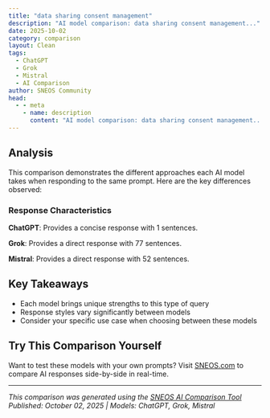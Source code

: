 ```yaml
---
title: "data sharing consent management"
description: "AI model comparison: data sharing consent management..."
date: 2025-10-02
category: comparison
layout: Clean
tags:
  - ChatGPT
  - Grok
  - Mistral
  - AI Comparison
author: SNEOS Community
head:
  - - meta
    - name: description
      content: "AI model comparison: data sharing consent management..."
---
```


<ChatComparison
  title="data sharing consent management"
  prompt="data sharing consent management"
  :responses='{
    "ChatGPT": "Error calling OpenAI API.",
    "Grok": "Data sharing consent management refers to the processes and tools used to obtain, manage, and track individuals\u0027 permissions regarding how their personal data is collected, used, and shared by an organization. It is a critical component of data privacy and compliance with regulations such as the General Data Protection Regulation (GDPR) in the European Union, the California Consumer Privacy Act (CCPA) in the U.S., and other global privacy laws.\n\nHere\u2019s a detailed breakdown of data sharing consent management:\n\n### 1. **What is Data Sharing Consent?**\n   - **Definition**: Consent is an explicit, informed, and freely given agreement by an individual (data subject) to allow an organization to process their personal data for specific purposes, including sharing it with third parties.\n   - **Key Principles** (based on GDPR and similar laws):\n     - **Informed**: The individual must understand what data is being collected, why, and with whom it will be shared.\n     - **Specific**: Consent must be given for distinct purposes (e.g., marketing, analytics, third-party sharing).\n     - **Freely Given**: Consent must not be coerced or bundled with other agreements (e.g., access to a service unless data sharing is necessary).\n     - **Revocable**: Individuals can withdraw consent at any time, and it must be as easy to withdraw as it was to give.\n\n### 2. **Importance of Consent Management**\n   - **Regulatory Compliance**: Laws like GDPR and CCPA mandate that organizations obtain explicit consent before processing or sharing personal data, with heavy penalties for non-compliance.\n   - **User Trust**: Transparent consent practices build trust with users, showing that an organization respects their privacy.\n   - **Risk Mitigation**: Proper consent management reduces the risk of data breaches, misuse of data, and legal challenges.\n   - **Personalization vs. Privacy**: It balances the need for data to provide personalized services with the need to protect user privacy.\n\n### 3. **Key Components of Consent Management Systems**\n   A Consent Management Platform (CMP) or system helps organizations automate and manage the consent process. Key components include:\n   - **Consent Collection**:\n     - User-friendly interfaces (e.g., pop-up banners, preference centers) to request consent.\n     - Clear language explaining data usage and sharing (no legalese).\n   - **Consent Storage**:\n     - Securely recording consent preferences with timestamps and details of what was agreed to.\n     - Maintaining an audit trail for compliance purposes.\n   - **Consent Preferences Management**:\n     - Allowing users to update or withdraw consent through accessible tools.\n     - Granular controls (e.g., opting in for marketing but opting out of data sharing with third parties).\n   - **Integration with Data Systems**:\n     - Ensuring consent preferences are respected across all data processing activities (e.g., CRM, analytics tools, third-party vendors).\n   - **Third-Party Data Sharing**:\n     - Managing consent for data shared with external partners or vendors.\n     - Providing transparency on who the data is shared with and for what purpose.\n\n### 4. **Challenges in Data Sharing Consent Management**\n   - **Complexity of Regulations**: Different regions have varying laws (e.g., GDPR, CCPA, Brazil\u2019s LGPD), making compliance difficult for global organizations.\n   - **User Experience**: Overloading users with consent prompts can lead to \u0022consent fatigue,\u0022 where users click \u0022accept\u0022 without reading.\n   - **Data Fragmentation**: Managing consent across multiple platforms, apps, and databases can be technically challenging.\n   - **Third-Party Vendors**: Ensuring all partners adhere to consent preferences when data is shared.\n   - **Evolving Laws**: Keeping up with changing regulations and updating consent processes accordingly.\n\n### 5. **Best Practices for Effective Consent Management**\n   - **Transparency**: Use clear, concise language in consent notices. Avoid pre-checked boxes or hidden terms.\n   - **Granularity**: Offer users control over specific data uses (e.g., separate consents for marketing, analytics, and sharing).\n   - **Ease of Access**: Provide a centralized preference center where users can easily manage their consent settings.\n   - **Automation**: Use a CMP to streamline consent collection, tracking, and compliance.\n   - **Regular Audits**: Periodically review consent records and data-sharing practices to ensure compliance.\n   - **Employee Training**: Educate staff on data privacy laws and the importance of consent management.\n   - **Vendor Management**: Vet third parties and include data protection clauses in contracts to ensure they respect user consent.\n\n### 6. **Tools and Technologies**\n   Several Consent Management Platforms (CMPs) are available to help organizations manage data sharing consent effectively. Examples include:\n   - **OneTrust**: Offers comprehensive consent and preference management solutions with GDPR/CCPA compliance features.\n   - **Cookiebot**: Focuses on cookie consent and integrates with websites for automated scanning and consent pop-ups.\n   - **TrustArc**: Provides tools for consent management, privacy compliance, and data governance.\n   - **Quantcast Choice**: A free CMP for managing cookie consent and data sharing preferences.\n\n### 7. **Legal and Ethical Considerations**\n   - **Opt-In vs. Opt-Out**: Many privacy laws (like GDPR) require an explicit opt-in model rather than assuming consent (opt-out).\n   - **Children\u2019s Data**: Special rules apply to collecting data from children (e.g., COPPA in the U.S.), often requiring parental consent.\n   - **Purpose Limitation**: Data can only be shared or used for the purposes explicitly consented to.\n   - **Data Minimization**: Share only the data necessary for the agreed-upon purpose.\n\n### Conclusion\nData sharing consent management is a cornerstone of modern data privacy practices. It ensures that organizations respect user rights while balancing operational needs for data. By implementing robust consent management systems, adhering to legal requirements, and prioritizing transparency, organizations can build trust with users and avoid costly penalties for non-compliance. If you\u2019re looking to implement or improve consent management in your organization, consider starting with a gap analysis of current practices against relevant privacy laws and investing in a suitable CMP.",
    "Mistral": "Data sharing consent management is a critical aspect of data governance, particularly in the context of privacy and data protection regulations such as the General Data Protection Regulation (GDPR) in Europe, the California Consumer Privacy Act (CCPA) in the United States, and similar laws around the world. Effective consent management ensures that individuals have control over how their personal data is collected, used, and shared. Here are key components and best practices for data sharing consent management:\n\n### Key Components\n\n1. **Clear and Transparent Communication**:\n   - **Consent Forms**: Use clear, concise, and easily understandable language in consent forms.\n   - **Purpose Specification**: Clearly state the purposes for which data will be used and shared.\n   - **Data Subject Rights**: Inform individuals about their rights, such as the right to withdraw consent, access their data, and request deletion.\n\n2. **Granular Consent**:\n   - **Specific Consent**: Obtain consent for each specific purpose or type of data sharing.\n   - **Opt-In/Opt-Out**: Provide options for individuals to opt-in or opt-out of different types of data sharing.\n\n3. **Consent Management Platforms**:\n   - **Automated Tools**: Use consent management platforms (CMPs) to automate the process of obtaining, managing, and tracking consent.\n   - **Audit Trails**: Maintain detailed records of consent, including when it was given, for what purposes, and any changes or withdrawals.\n\n4. **User-Friendly Interfaces**:\n   - **Easy Access**: Ensure that consent management interfaces are easily accessible and user-friendly.\n   - **Preferences Management**: Allow users to manage their preferences and consent settings easily.\n\n5. **Regular Updates and Reviews**:\n   - **Periodic Reviews**: Regularly review and update consent policies to ensure compliance with changing regulations.\n   - **User Notifications**: Notify users of any changes to consent policies or data sharing practices.\n\n### Best Practices\n\n1. **Compliance with Regulations**:\n   - Ensure that consent management practices comply with relevant data protection laws and regulations.\n   - Stay updated with changes in legal requirements and adjust practices accordingly.\n\n2. **Data Minimization**:\n   - Collect and share only the data that is necessary for the specified purposes.\n   - Avoid collecting excessive or irrelevant data.\n\n3. **Security Measures**:\n   - Implement robust security measures to protect personal data from unauthorized access, breaches, and misuse.\n   - Regularly audit and update security protocols.\n\n4. **Transparency and Accountability**:\n   - Be transparent about data sharing practices and accountable for any breaches or misuse of data.\n   - Provide clear channels for individuals to report concerns or complaints.\n\n5. **User Education**:\n   - Educate users about the importance of consent and how their data will be used and shared.\n   - Provide resources and support to help users understand their rights and options.\n\n6. **Third-Party Management**:\n   - Ensure that third parties with whom data is shared also comply with consent management practices.\n   - Conduct due diligence on third-party data processors and include consent requirements in contracts.\n\n### Implementation Steps\n\n1. **Assessment**:\n   - Conduct a thorough assessment of current data sharing practices and identify areas for improvement.\n   - Evaluate the types of data being collected and shared, and the purposes for which they are used.\n\n2. **Policy Development**:\n   - Develop comprehensive consent management policies that align with legal requirements and best practices.\n   - Involve stakeholders, including legal, IT, and compliance teams, in policy development.\n\n3. **Technology Integration**:\n   - Integrate consent management tools and platforms into existing systems.\n   - Ensure seamless integration with data collection, storage, and sharing processes.\n\n4. **Training and Awareness**:\n   - Train employees on consent management policies and procedures.\n   - Raise awareness among users about their rights and the importance of consent.\n\n5. **Monitoring and Reporting**:\n   - Continuously monitor consent management practices and compliance.\n   - Regularly report on consent management activities and outcomes to stakeholders.\n\nBy implementing these components and best practices, organizations can effectively manage data sharing consent, ensuring compliance with regulations and building trust with individuals whose data they handle."
  }'
  published-date="08:08"
/>

## Analysis

This comparison demonstrates the different approaches each AI model takes when responding to the same prompt. Here are the key differences observed:

### Response Characteristics

**ChatGPT**: Provides a concise response with 1 sentences. 

**Grok**: Provides a direct response with 77 sentences. 

**Mistral**: Provides a direct response with 52 sentences. 

## Key Takeaways

- Each model brings unique strengths to this type of query
- Response styles vary significantly between models
- Consider your specific use case when choosing between these models

## Try This Comparison Yourself

Want to test these models with your own prompts? Visit [SNEOS.com](https://sneos.com) to compare AI responses side-by-side in real-time.

---

*This comparison was generated using the [SNEOS AI Comparison Tool](https://sneos.com)*
*Published: October 02, 2025 | Models: ChatGPT, Grok, Mistral*
